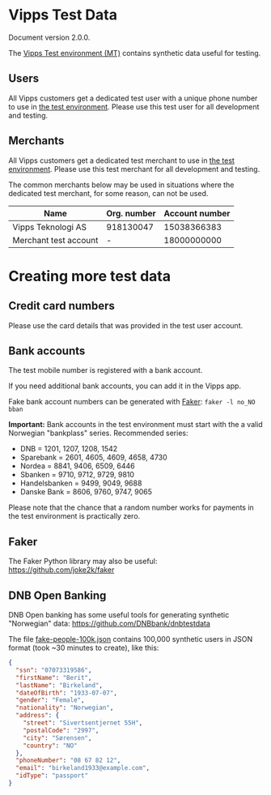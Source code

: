 <!-- START_METADATA
---
draft: true

---
END_METADATA -->

# Vipps Test Data

Document version 2.0.0.

The [Vipps Test environment (MT)](https://github.com/vippsas/vipps-developers#the-vipps-test-environment-mt) contains synthetic data useful for testing.

## Users

All Vipps customers get a dedicated test user with a unique phone number to use in
[the test environment](https://github.com/vippsas/vipps-developers/blob/master/vipps-test-environment.md).
Please use this test user for all development and testing.

## Merchants

All Vipps customers get a dedicated test merchant to use in
[the test environment](https://github.com/vippsas/vipps-developers/blob/master/vipps-test-environment.md).
Please use this test merchant for all development and testing.

The common merchants below may be used in situations where the dedicated test merchant,
for some reason, can not be used.

| Name               | Org. number | Account number |
| ------------------ |------------ | -------------- |
| Vipps Teknologi AS | 918130047   | 15038366383    |
| Merchant test account | -        | 18000000000 |

# Creating more test data

## Credit card numbers

Please use the card details that was provided in the test user account.

## Bank accounts

The test mobile number is registered with a bank account.

If you need additional bank accounts, you can add it in the Vipps app.

Fake bank account numbers can be generated with
[Faker](https://github.com/joke2k/faker):
`faker -l no_NO bban`

**Important:** Bank accounts in the test environment must start with the a
valid Norwegian "bankplass" series. Recommended series:
* DNB = 1201, 1207, 1208, 1542
* Sparebank = 2601, 4605, 4609, 4658, 4730
* Nordea = 8841, 9406, 6509, 6446
* Sbanken = 9710, 9712, 9729, 9810
* Handelsbanken = 9499, 9049, 9688
* Danske Bank = 8606, 9760, 9747, 9065

Please note that the chance that a random number works for payments
in the test environment is practically zero.

## Faker

The Faker Python library may also be useful: https://github.com/joke2k/faker

## DNB Open Banking

DNB Open banking has some useful tools for generating synthetic "Norwegian" data: https://github.com/DNBbank/dnbtestdata

The file [fake-people-100k.json](fake-people-100k.json)
contains 100,000 synthetic users in JSON format (took ~30 minutes to create), like this:

```json
{
  "ssn": "07073319586",
  "firstName": "Berit",
  "lastName": "Birkeland",
  "dateOfBirth": "1933-07-07",
  "gender": "Female",
  "nationality": "Norwegian",
  "address": {
    "street": "Sivertsentjernet 55H",
    "postalCode": "2997",
    "city": "Sørensen",
    "country": "NO"
  },
  "phoneNumber": "08 67 82 12",
  "email": "birkeland1933@example.com",
  "idType": "passport"
}
```
